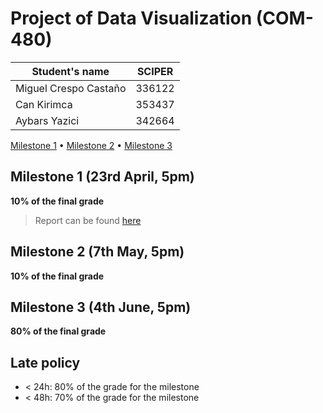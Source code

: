 # Project of Data Visualization (COM-480)

| Student's name | SCIPER |
| -------------- | ------ |
| Miguel Crespo Castaño | 336122 |
| Can Kirimca | 353437 |
| Aybars Yazici | 342664 |

[Milestone 1](#milestone-1) • [Milestone 2](#milestone-2) • [Milestone 3](#milestone-3)

## Milestone 1 (23rd April, 5pm)

**10% of the final grade**

> Report can be found [here](reports/milestone1/report.md)

## Milestone 2 (7th May, 5pm)

**10% of the final grade**


## Milestone 3 (4th June, 5pm)

**80% of the final grade**


## Late policy

- < 24h: 80% of the grade for the milestone
- < 48h: 70% of the grade for the milestone

